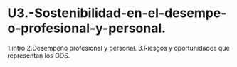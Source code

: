 # U3.-Sostenibilidad-en-el-desempe-o-profesional-y-personal.
1.intro
2.Desempeño profesional y personal.
3.Riesgos y oportunidades que representan los ODS.
